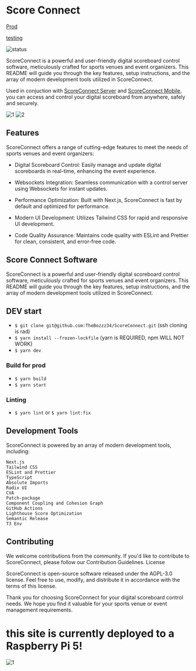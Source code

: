 # Score Connect 

[Prod](https://sc.necrozma.xyz)

[testing](https://next.necrozma.xyz)

![status](https://status.necrozma.xyz/api/v1/endpoints/_scoreconnect/uptimes/24h/badge.svg)

ScoreConnect is a powerful and user-friendly digital scoreboard control software, meticulously crafted for sports venues and event organizers. This README will guide you through the key features, setup instructions, and the array of modern development tools utilized in ScoreConnect.

Used in conjuction with [ScoreConnect Server](https://github.com/TheBozzz34/ScoreConnectServer) and [ScoreConnect Mobile](https://github.com/TheBozzz34/ScoreConnectMobile), you can access and control your digital scoreboard from anywhere, safely and securely.

![1](https://r2.e-z.host/66429241-79bf-4da7-b4b6-33cb201c59b4/qtvbshzg.png)
![2](https://r2.e-z.host/66429241-79bf-4da7-b4b6-33cb201c59b4/s9sxcwl9.png)


## Features

ScoreConnect offers a range of cutting-edge features to meet the needs of sports venues and event organizers:

  - Digital Scoreboard Control: Easily manage and update digital scoreboards in real-time, enhancing the event experience.

  - Websockets Integration: Seamless communication with a control server using Websockets for instant updates.

  - Performance Optimization: Built with Next.js, ScoreConnect is fast by default and optimized for performance.

  - Modern UI Development: Utilizes Tailwind CSS for rapid and responsive UI development.

  - Code Quality Assurance: Maintains code quality with ESLint and Prettier for clean, consistent, and error-free code.

## Score Connect Software

ScoreConnect is a powerful and user-friendly digital scoreboard control software, meticulously crafted for sports venues and event organizers. This README will guide you through the key features, setup instructions, and the array of modern development tools utilized in ScoreConnect.

## DEV start

- `$ git clone git@github.com:TheBozzz34/ScoreConnect.git` (ssh cloning is rad)
- `$ yarn install --frozen-lockfile` (yarn is REQUIRED, npm WILL NOT WORK)
- `$ yarn dev`
### Build for prod
- `$ yarn build`
- `$ yarn start`

### Linting

- `$ yarn lint` or `$ yarn lint:fix`

## Development Tools

ScoreConnect is powered by an array of modern development tools, including:

    Next.js
    Tailwind CSS
    ESLint and Prettier
    TypeScript
    Absolute Imports
    Radix UI
    CVA
    Patch-package
    Component Coupling and Cohesion Graph
    GitHub Actions
    Lighthouse Score Optimization
    Semantic Release
    T3 Env

## Contributing

We welcome contributions from the community. If you'd like to contribute to ScoreConnect, please follow our Contribution Guidelines.
License

ScoreConnect is open-source software released under the AGPL-3.0 license. Feel free to use, modify, and distribute it in accordance with the terms of this license.

Thank you for choosing ScoreConnect for your digital scoreboard control needs. We hope you find it valuable for your sports venue or event management requirements.

# this site is currently deployed to a Raspberry Pi 5!
![1](https://r2.e-z.host/66429241-79bf-4da7-b4b6-33cb201c59b4/225dd4oz.png)


